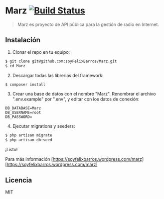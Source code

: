 # Marz [![Build Status](https://travis-ci.org/soyFelixBarros/Marz.svg?branch=master)](https://travis-ci.org/soyFelixBarros/Marz)

> Marz es proyecto de API pública para la gestión de radio en Internet.

## Instalación
1. Clonar el repo en tu equipo:
```sh
$ git clone git@github.com:soyFelixBarros/Marz.git
$ cd Marz
```
2. Descargar todas las librerias del framework:
```sh
$ composer install
```
3. Crear una base de datos con el nombre "Marz". Renombrar el archivo ".env.example" por ".env", y editar con los datos de conexión:
```
DB_DATABASE=Marz
DB_USERNAME=root
DB_PASSWORD=
```
4. Ejecutar migrations y seeders:
```sh
$ php artisan migrate
$ php artisan db:seed
```
¡Listo!

Para más información [https://soyfelixbarros.wordpress.com/marz][https://soyfelixbarros.wordpress.com/marz]

Licencia
----
MIT
